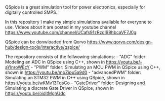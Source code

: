 QSpice is a great simulation tool for power electronics, especially for digitally controlled SMPS.

In this repository I make my simple simulations available for everyone to use.
Videos about it are posted in my youtube channel https://www.youtube.com/channel/UCafs91zRzdI98hbcaVF7J0g

QSpice can be donwloaded from Qorvo https://www.qorvo.com/design-hub/design-tools/interactive/qspice/

The repository consists of the follwowing simulations:
	- "ADC" folder: Modeling an ADC in QSpice using C++, shown in https://youtu.be/-aYlnroWEcY
	- "PWM" folder: Simulating an MCU PWM in QSpice using C++, shown in https://youtu.be/mbZipu5a9d0
	- "advancedPWM" folder: Simulating an STM32 PWM in C++ using QSpice, shown in https://youtu.be/wKMv13TqsCo
	- "GateDriver" folder: Designing and Simulating a discrete Gate Driver in QSpice, shown in https://youtu.be/oiditMghUdc
	